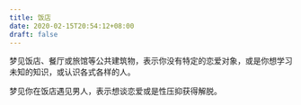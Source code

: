 ```yaml
---
title: 饭店
date: 2020-02-15T20:54:12+08:00
draft: false
---
```


梦见饭店、餐厅或旅馆等公共建筑物，表示你没有特定的恋爱对象，或是你想学习未知的知识，或认识各式各样的人。



梦见你在饭店遇见男人，表示想谈恋爱或是性压抑获得解脱。

